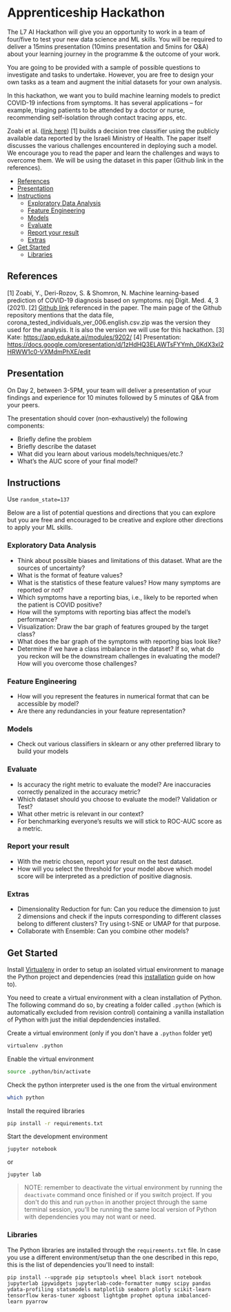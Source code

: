 # Apprenticeship Hackathon

The L7 AI Hackathon will give you an opportunity to work in a team of four/five to test your new data science and ML skills. You will be required to deliver a 15mins presentation (10mins presentation and 5mins for Q&A) about your learning journey in the programme & the outcome of your work.

You are going to be provided with a sample of possible questions to investigate and tasks to undertake. However, you are free to design your own tasks as a team and augment the initial datasets for your own analysis.

In this hackathon, we want you to build machine learning models to predict COVID-19 infections from symptoms. It has several applications – for example, triaging patients to be attended by a doctor or nurse, recommending self-isolation through contact tracing apps, etc.

Zoabi et al. ([link here](https://www.nature.com/articles/s41746-020-00372-6)) [1] builds a decision tree classifier using the publicly available data reported by the Israeli Ministry of Health. The paper itself discusses the various challenges encountered in deploying such a model. We encourage you to read the paper and learn the challenges and ways to overcome them. We will be using the dataset in this paper (Github link in the references).

- [References](#references)
- [Presentation](#presentation)
- [Instructions](#instructions)
  - [Exploratory Data Analysis](#exploratory-data-analysis)
  - [Feature Engineering](#feature-engineering)
  - [Models](#models)
  - [Evaluate](#evaluate)
  - [Report your result](#report-your-result)
  - [Extras](#extras)
- [Get Started](#get-started)
  - [Libraries](#libraries)

## References

[1] Zoabi, Y., Deri-Rozov, S. & Shomron, N. Machine learning-based prediction of COVID-19 diagnosis based on symptoms. npj Digit. Med. 4, 3 (2021).
[2] [Github link](https://github.com/nshomron/covidpred/tree/master) referenced in the paper. The main page of the Github repository mentions that the data file, corona_tested_individuals_ver_006.english.csv.zip was the version they used for the analysis. It is also the version we will use for this hackathon.
[3] Kate: https://app.edukate.ai/modules/9202/
[4] Presentation: https://docs.google.com/presentation/d/1zHdHQ3ELAWTsFYYmh_0KdX3xI2HRWW1c0-VXMdmPhXE/edit

## Presentation

On Day 2, between 3-5PM, your team will deliver a presentation of your findings and experience for 10 minutes followed by 5 minutes of Q&A from your peers.

The presentation should cover (non-exhaustively) the following components:

- Briefly define the problem
- Briefly describe the dataset
- What did you learn about various models/techniques/etc.?
- What’s the AUC score of your final model?

## Instructions

Use `random_state=137`

Below are a list of potential questions and directions that you can explore but you are free and encouraged to be creative and explore other directions to apply your ML skills.

### Exploratory Data Analysis

- Think about possible biases and limitations of this dataset. What are the sources of uncertainty?
- What is the format of feature values?
- What is the statistics of these feature values? How many symptoms are reported or not?
- Which symptoms have a reporting bias, i.e., likely to be reported when the patient is COVID positive?
- How will the symptoms with reporting bias affect the model’s performance?
- Visualization: Draw the bar graph of features grouped by the target class?
- What does the bar graph of the symptoms with reporting bias look like?
- Determine if we have a class imbalance in the dataset? If so, what do you reckon will be the downstream challenges in evaluating the model? How will you overcome those challenges?

### Feature Engineering

- How will you represent the features in numerical format that can be accessible by model?
- Are there any redundancies in your feature representation?

### Models

- Check out various classifiers in sklearn or any other preferred library to build your models

### Evaluate

- Is accuracy the right metric to evaluate the model? Are inaccuracies correctly penalized in the accuracy metric?
- Which dataset should you choose to evaluate the model? Validation or Test?
- What other metric is relevant in our context?
- For benchmarking everyone’s results we will stick to ROC-AUC score as a metric.

### Report your result

- With the metric chosen, report your result on the test dataset.
- How will you select the threshold for your model above which model score will be interpreted as a prediction of positive diagnosis.

### Extras

- Dimensionality Reduction for fun: Can you reduce the dimension to just 2 dimensions and check if the inputs corresponding to different classes belong to different clusters? Try using t-SNE or UMAP for that purpose.
- Collaborate with Ensemble: Can you combine other models?

## Get Started

Install [Virtualenv](https://pypi.org/project/virtualenv/) in order to setup an isolated virtual environment to manage the Python project and dependencies (read this [installation](https://virtualenv.pypa.io/en/latest/installation.html) guide on how to).

You need to create a virtual environment with a clean installation of Python. The following command do so, by creating a folder called `.python` (which is automatically excluded from revision control) containing a vanilla installation of Python with just the initial depdendencies installed.

Create a virtual environment (only if you don't have a `.python` folder yet)

```sh
virtualenv .python
```

Enable the virtual environment

```sh
source .python/bin/activate
```

Check the python interpreter used is the one from the virtual environment

```sh
which python
```

Install the required libraries

```sh
pip install -r requirements.txt
```

Start the development environment

```
jupyter notebook
```

or

```
jupyter lab
```

> NOTE: remember to deactivate the virtual environment by running the `deactivate` command once finished or if you switch project. If you don't do this and run `python` in another project through the same terminal session, you'll be running the same local version of Python with dependencies you may not want or need.

### Libraries

The Python libraries are installed through the `requirements.txt` file. In case you use a different environment/setup than the one described in this repo, this is the list of dependencies you'll need to install:

```
pip install --upgrade pip setuptools wheel black isort notebook jupyterlab ipywidgets jupyterlab-code-formatter numpy scipy pandas ydata-profiling statsmodels matplotlib seaborn plotly scikit-learn tensorflow keras-tuner xgboost lightgbm prophet optuna imbalanced-learn pyarrow
```

